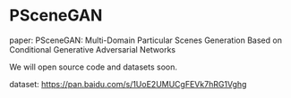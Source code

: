 # PSceneGAN
paper:
	PSceneGAN: Multi-Domain Particular Scenes Generation Based on Conditional Generative Adversarial Networks

We will open source code and datasets soon.

dataset:
	https://pan.baidu.com/s/1UoE2UMUCgFEVk7hRG1Vghg
